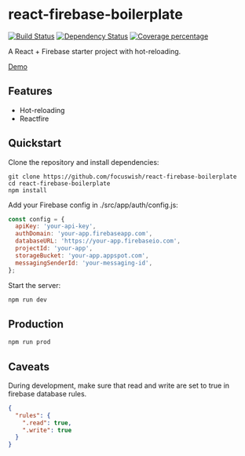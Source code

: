 # react-firebase-boilerplate
[![Build Status][travis-image]][travis-url] [![Dependency Status][daviddm-image]][daviddm-url] [![Coverage percentage][coveralls-image]][coveralls-url]

A React + Firebase starter project with hot-reloading. 

[Demo](https://intense-anchorage-90603.herokuapp.com/)

## Features

- Hot-reloading
- Reactfire

## Quickstart

Clone the repository and install dependencies:

```
git clone https://github.com/focuswish/react-firebase-boilerplate
cd react-firebase-boilerplate
npm install
```

Add your Firebase config in ./src/app/auth/config.js:

```js
const config = {
  apiKey: 'your-api-key',
  authDomain: 'your-app.firebaseapp.com',
  databaseURL: 'https://your-app.firebaseio.com',
  projectId: 'your-app',
  storageBucket: 'your-app.appspot.com',
  messagingSenderId: 'your-messaging-id',
};
```

Start the server:

```bash
npm run dev
```

## Production

```bash
npm run prod
```

## Caveats

During development, make sure that read and write are set to true in firebase database rules.

```json
{
  "rules": {
    ".read": true,
    ".write": true
  }
}
```


[npm-image]: https://badge.fury.io/js/react-firebase-boilerplate.svg
[npm-url]: https://npmjs.org/package/react-firebase-boilerplate
[travis-image]: https://travis-ci.org/focuswish/react-firebase-boilerplate.svg?branch=master
[travis-url]: https://travis-ci.org/focuswish/react-firebase-boilerplate
[daviddm-image]: https://david-dm.org/focuswish/react-firebase-boilerplate.svg?theme=shields.io
[daviddm-url]: https://david-dm.org/focuswish/react-firebase-boilerplate
[coveralls-image]: https://coveralls.io/repos/focuswish/react-firebase-boilerplate/badge.svg
[coveralls-url]: https://coveralls.io/r/focuswish/react-firebase-boilerplate


